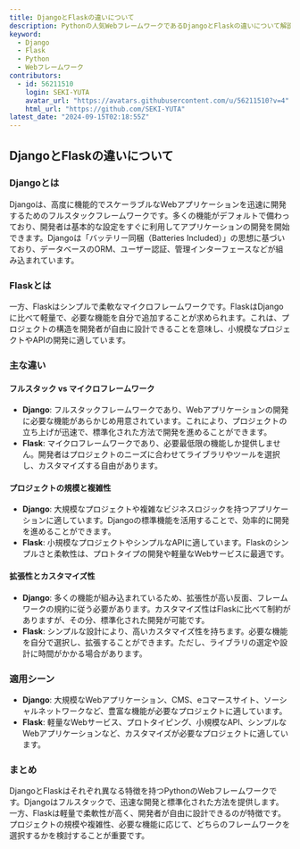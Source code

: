```yaml
---
title: DjangoとFlaskの違いについて
description: Pythonの人気WebフレームワークであるDjangoとFlaskの違いについて解説します。それぞれの特徴や適用シーンに応じた選択ポイントを紹介します。
keyword:
  - Django
  - Flask
  - Python
  - Webフレームワーク
contributors:
  - id: 56211510
    login: SEKI-YUTA
    avatar_url: "https://avatars.githubusercontent.com/u/56211510?v=4"
    html_url: "https://github.com/SEKI-YUTA"
latest_date: "2024-09-15T02:18:55Z"
---
```


## DjangoとFlaskの違いについて

### Djangoとは

Djangoは、高度に機能的でスケーラブルなWebアプリケーションを迅速に開発するためのフルスタックフレームワークです。多くの機能がデフォルトで備わっており、開発者は基本的な設定をすぐに利用してアプリケーションの開発を開始できます。Djangoは「バッテリー同梱（Batteries Included）」の思想に基づいており、データベースのORM、ユーザー認証、管理インターフェースなどが組み込まれています。

### Flaskとは

一方、Flaskはシンプルで柔軟なマイクロフレームワークです。FlaskはDjangoに比べて軽量で、必要な機能を自分で追加することが求められます。これは、プロジェクトの構造を開発者が自由に設計できることを意味し、小規模なプロジェクトやAPIの開発に適しています。

### 主な違い

#### フルスタック vs マイクロフレームワーク

- **Django**: フルスタックフレームワークであり、Webアプリケーションの開発に必要な機能があらかじめ用意されています。これにより、プロジェクトの立ち上げが迅速で、標準化された方法で開発を進めることができます。
- **Flask**: マイクロフレームワークであり、必要最低限の機能しか提供しません。開発者はプロジェクトのニーズに合わせてライブラリやツールを選択し、カスタマイズする自由があります。

#### プロジェクトの規模と複雑性

- **Django**: 大規模なプロジェクトや複雑なビジネスロジックを持つアプリケーションに適しています。Djangoの標準機能を活用することで、効率的に開発を進めることができます。
- **Flask**: 小規模なプロジェクトやシンプルなAPIに適しています。Flaskのシンプルさと柔軟性は、プロトタイプの開発や軽量なWebサービスに最適です。

#### 拡張性とカスタマイズ性

- **Django**: 多くの機能が組み込まれているため、拡張性が高い反面、フレームワークの規約に従う必要があります。カスタマイズ性はFlaskに比べて制約がありますが、その分、標準化された開発が可能です。
- **Flask**: シンプルな設計により、高いカスタマイズ性を持ちます。必要な機能を自分で選択し、拡張することができます。ただし、ライブラリの選定や設計に時間がかかる場合があります。

### 適用シーン

- **Django**: 大規模なWebアプリケーション、CMS、eコマースサイト、ソーシャルネットワークなど、豊富な機能が必要なプロジェクトに適しています。
- **Flask**: 軽量なWebサービス、プロトタイピング、小規模なAPI、シンプルなWebアプリケーションなど、カスタマイズが必要なプロジェクトに適しています。

### まとめ

DjangoとFlaskはそれぞれ異なる特徴を持つPythonのWebフレームワークです。Djangoはフルスタックで、迅速な開発と標準化された方法を提供します。一方、Flaskは軽量で柔軟性が高く、開発者が自由に設計できるのが特徴です。プロジェクトの規模や複雑性、必要な機能に応じて、どちらのフレームワークを選択するかを検討することが重要です。
